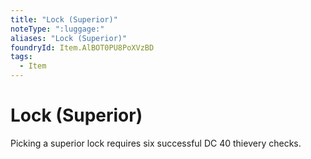 ```yaml
---
title: "Lock (Superior)"
noteType: ":luggage:"
aliases: "Lock (Superior)"
foundryId: Item.AlBOT0PU8PoXVzBD
tags:
  - Item
---
```


# Lock (Superior)

Picking a superior lock requires six successful DC 40 thievery checks.
